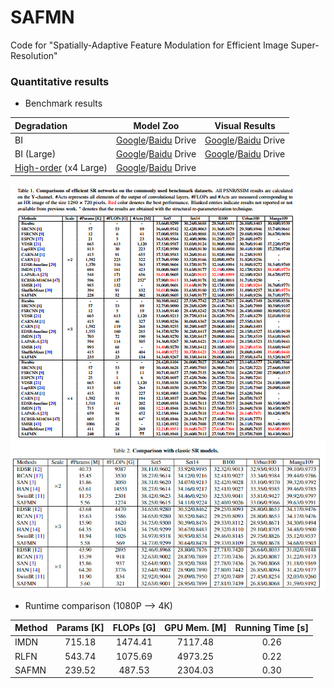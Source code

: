 # SAFMN
Code for "Spatially-Adaptive Feature Modulation for Efficient Image Super-Resolution"

### Quantitative results 
  - Benchmark results 

| Degradation | Model Zoo| Visual Results| 
| :----- |:-----: |:-----: |
| BI |[Google]()/[Baidu]() Drive | [Google]()/[Baidu]() Drive |
| BI (Large)| [Google]()/[Baidu]() Drive | [Google]()/[Baidu]() Drive |
| [High-order](https://github.com/xinntao/Real-ESRGAN) (x4 Large)|[Google]()/[Baidu]() Drive |  |

<img src="./figs/Efficient_SR.png"/> 

<img src="./figs/classic_SR.png"/> 


- Runtime comparison (1080P --> 4K)

| Method | Params [K] | FLOPs [G] | GPU Mem. [M] | Running Time [s]|
| :----- | :-----: | :-----: | :-----: |:-----: |
| IMDN | 715.18 | 1474.41| 7117.48 | 0.26 |
| RLFN | 543.74 | 1075.69| 4973.25 | 0.22 |
| SAFMN| 239.52 | 487.53 | 2304.03 | 0.30 |

